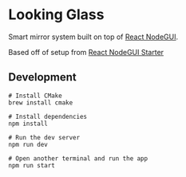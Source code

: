 # Looking Glass

Smart mirror system built on top of [React NodeGUI](https://react.nodegui.org).

Based off of setup from [React NodeGUI Starter](https://github.com/nodegui/react-nodegui-starter)

## Development
```
# Install CMake
brew install cmake

# Install dependencies
npm install

# Run the dev server
npm run dev

# Open another terminal and run the app
npm run start
```